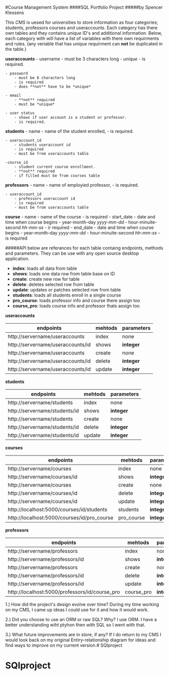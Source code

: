 #Course Management System
####SQL Portfolio Project 
#####by Spencer Klessens

This *CMS* is uesed for universities to store information 
as four categories; students, professors courses and useraccounts.
Each category has there own tables and they contains *unique* 
ID's and additional information. Below, each category with will
have a list of variables with there own requirments and rules.
(any veriable that has *unique* requirment can **not** be duplicated
in the table.)

**useraccounts**
    - username
        - must be 3 characters long
        - *unique*
        - is required.

    - password
        - must be 8 characters long
        - is required
        - does **not** have to be *unique*

    - email
        - **not** required
        - must be *unique*

    - user status
        - shows if user account is a student or professor.
        - is required.

**students**
    - name
        - name of the student enrolled,
        - is required.

    - useraccount_id
        - students useraccount id 
        - is required
        - must be from useraccounts table

    -course_id
        - student current course enrollment.
        - **not** required
        - if filled must be from courses table

**professors**
    - name
        - name of employied professor,
        - is required.

    - useraccount_id
        - professors useraccount id 
        - is required
        - must be from useraccounts table

**course**
    - name
        - name of the course
        - is required
    - start_date
        - date and time when course begins
        - year-month-day *yyyy-mm-dd*
        - hour-minuite-second *hh-mm-ss*
        - ir required
    - end_date
        - date and time when course begins
        - year-month-day *yyyy-mm-dd*
        - hour-minuite-second *hh-mm-ss*
        - is required

#####API
below are referances for each table 
containg endpoints, methods and parameters.
They can be use with any open source desktop
application.

- **index**: loads all data from table
- **shows**: loads one data row from table base on ID 
- **create**: create new row for table
- **delete**: deletes selected row from table
- **update**: updates or patches selected row from table
- **students**: loads all students enroll in a single course
- **pro_course**: loads professor info and course there assign too
- **course_pro**: loads course info and professor thats assign too

**useraccounts**

|            endpoints            |  mehtods |  parameters   |
|---------------------------------|----------|---------------|
|http://servername/useraccounts   |   index  |     none      |
|http://servername/useraccounts/id|   shows  |  **integer**  |
|http://servername/useraccounts   |  create  |     none      |
|http://servername/useraccounts/id|  delete  |  **integer**  |
|http://servername/useraccounts/id|  update  |  **integer**  |

**students**

|            endpoints            |  mehtods |  parameters   |
|---------------------------------|----------|---------------|
|http://servername/students       |   index  |     none      |
|http://servername/students/id    |   shows  |  **integer**  |
|http://servername/students       |  create  |     none      |
|http://servername/students/id    |  delete  |  **integer**  |
|http://servername/students/id    |  update  |  **integer**  |

**courses**

|                endpoints                  |  mehtods |  parameters   |
|-------------------------------------------|----------|---------------|
|http://servername/courses                  |   index  |     none      |
|http://servername/courses/id               |   shows  |  **integer**  |
|http://servername/courses                  |  create  |     none      |
|http://servername/courses/id               |  delete  |  **integer**  |
|http://servername/courses/id               |  update  |  **integer**  |
|http://localhost:5000/courses/id/students  | students |  **integer**  |
|http://localhost:5000/courses/id/pro_course|pro_course|  **integer**  |

**professors**

|                   endpoints                  |  mehtods |  parameters   |
|----------------------------------------------|----------|---------------|
|http://servername/professors                  |   index  |     none      |
|http://servername/professors/id               |   shows  |  **integer**  |
|http://servername/professors                  |  create  |     none      |
|http://servername/professors/id               |  delete  |  **integer**  |
|http://servername/professors/id               |  update  |  **integer**  |
|http://localhost:5000/professors/id/course_pro|course_pro|  **integer**  |

1.) How did the project's design evolve over time?
    During my time working on my CMS, I came up ideas I could use for it and how it would work.

2.) Did you choose to use an ORM or raw SQL? Why?
    I use ORM.  I have a better understanding wiht ptyhon then with SQL so I went with that.

3.) What future improvements are in store, if any?
    If I do return to my CMS I would look back on my original Entiry-relationship diagram
    for ideas and find ways to improve on my current version.# SQlproject
# SQlproject
